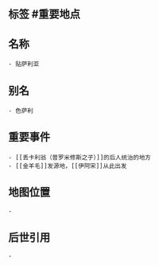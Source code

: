 ## 标签  #重要地点
## 名称
	- 贴萨利亚
## 别名
	- 色萨利
## 重要事件
	- [[丢卡利翁（普罗米修斯之子）]]的后人统治的地方
	- [[金羊毛]]发源地，[[伊阿宋]]从此出发
## 地图位置
	-
## 后世引用
	-
